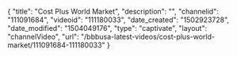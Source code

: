 {
    "title": "Cost Plus World Market",
    "description": "",
    "channelid": "111091684",
    "videoid": "111180033",
    "date_created": "1502923728",
    "date_modified": "1504049176",
    "type": "captivate",
    "layout": "channelVideo",
    "url": "\/bbbusa-latest-videos\/cost-plus-world-market\/111091684-111180033"
}